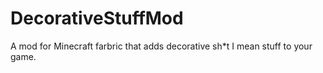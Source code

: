 # DecorativeStuffMod
A mod for Minecraft farbric that adds decorative sh*t I mean stuff to your game.
